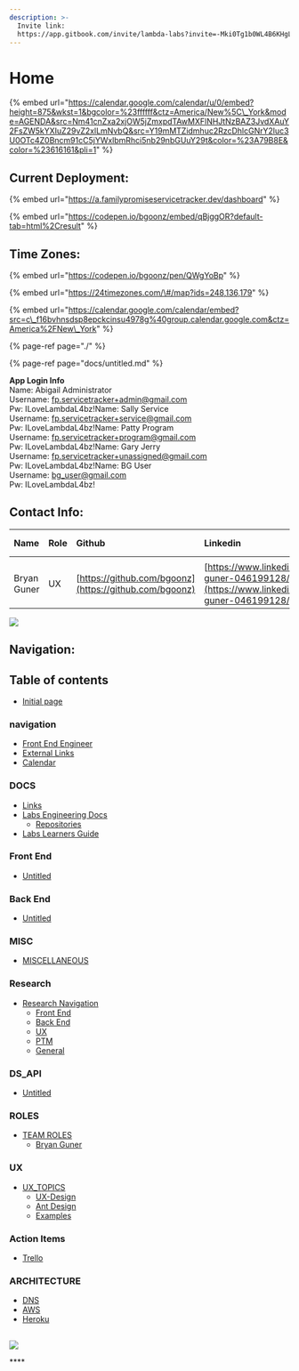 ```yaml
---
description: >-
  Invite link:
  https://app.gitbook.com/invite/lambda-labs?invite=-Mki0Tg1b0WL4B6KHgL5
---
```


# Home

{% embed url="https://calendar.google.com/calendar/u/0/embed?height=875&wkst=1&bgcolor=%23ffffff&ctz=America/New%5C\_York&mode=AGENDA&src=Nm41cnZxa2xjOW5jZmxpdTAwMXFlNHJtNzBAZ3JvdXAuY2FsZW5kYXIuZ29vZ2xlLmNvbQ&src=Y19mMTZidmhuc2RzcDhlcGNrY2luc3U0OTc4Z0Bncm91cC5jYWxlbmRhci5nb29nbGUuY29t&color=%23A79B8E&color=%23616161&pli=1" %}

## Current Deployment:

{% embed url="https://a.familypromiseservicetracker.dev/dashboard" %}

{% embed url="https://codepen.io/bgoonz/embed/qBjggOR?default-tab=html%2Cresult" %}

## Time Zones:

{% embed url="https://codepen.io/bgoonz/pen/QWgYoBp" %}



{% embed url="https://24timezones.com/\#/map?ids=248,136,179" %}







{% embed url="https://calendar.google.com/calendar/embed?src=c\_f16bvhnsdsp8epckcinsu4978g%40group.calendar.google.com&ctz=America%2FNew\_York" %}



{% page-ref page="./" %}





{% page-ref page="docs/untitled.md" %}

 **App Login Info**  
Name: Abigail Administrator  
Username: [fp.servicetracker+admin@gmail.com](mailto:fp.servicetracker+admin@gmail.com)  
Pw: ILoveLambdaL4bz!Name: Sally Service  
Username: [fp.servicetracker+service@gmail.com](mailto:fp.servicetracker+service@gmail.com)  
Pw: ILoveLambdaL4bz!Name: Patty Program  
Username: [fp.servicetracker+program@gmail.com](mailto:fp.servicetracker+program@gmail.com)  
Pw: ILoveLambdaL4bz!Name: Gary Jerry  
Username: [fp.servicetracker+unassigned@gmail.com](mailto:fp.servicetracker+unassigned@gmail.com)  
Pw: ILoveLambdaL4bz!Name: BG User  
Username: [bg\_user@gmail.com](mailto:bg_user@gmail.com)  
Pw: ILoveLambdaL4bz!





## 

## Contact Info:

| Name | Role | Github | Linkedin | Number | Time Zone |
| :--- | :--- | :--- | :--- | :--- | :--- |
|  |  |  |  |  |  |
| Bryan Guner | UX | [https://github.com/bgoonz](https://github.com/bgoonz) | [https://www.linkedin.com/in/bryan-guner-046199128/](https://www.linkedin.com/in/bryan-guner-046199128/) | 551-254-5505 | EST |





![](https://i.imgur.com/sQMgAxv.png)

## Navigation:

## Table of contents

* [Initial page](https://lambda-labs.gitbook.io/lambda-labs/README)

### navigation

* [Front End Engineer](https://lambda-labs.gitbook.io/lambda-labs/navigation/front-end-engineer)
* [External Links](https://lambda-labs.gitbook.io/lambda-labs/navigation/untitled-1)
* [Calendar](https://lambda-labs.gitbook.io/lambda-labs/navigation/calendar)

### DOCS

* [Links](https://lambda-labs.gitbook.io/lambda-labs/docs/untitled)
* [Labs Engineering Docs](https://lambda-labs.gitbook.io/lambda-labs/docs/labs-engineering-docs/README)
  * [Repositories](https://lambda-labs.gitbook.io/lambda-labs/docs/labs-engineering-docs/repositories)
* [Labs Learners Guide](https://lambda-labs.gitbook.io/lambda-labs/labs-learners-guide)

### Front End

* [Untitled](https://lambda-labs.gitbook.io/lambda-labs/front-end/untitled)

### Back End

* [Untitled](https://lambda-labs.gitbook.io/lambda-labs/back-end/untitled)

### MISC

* [MISCELLANEOUS](https://lambda-labs.gitbook.io/lambda-labs/misc/untitled)

### Research

* [Research Navigation](https://lambda-labs.gitbook.io/lambda-labs/research/untitled/README)
  * [Front End](https://lambda-labs.gitbook.io/lambda-labs/research/untitled/front-end)
  * [Back End](https://lambda-labs.gitbook.io/lambda-labs/research/untitled/back-end)
  * [UX](https://lambda-labs.gitbook.io/lambda-labs/research/untitled/ux)
  * [PTM](https://lambda-labs.gitbook.io/lambda-labs/research/untitled/ptm)
  * [General](https://lambda-labs.gitbook.io/lambda-labs/research/untitled/general)

### DS\_API

* [Untitled](https://lambda-labs.gitbook.io/lambda-labs/ds_api/untitled)

### ROLES

* [TEAM ROLES](https://lambda-labs.gitbook.io/lambda-labs/roles/untitled/README)
  * [Bryan Guner](https://lambda-labs.gitbook.io/lambda-labs/roles/untitled/bryan-guner)

### UX

* [UX\_TOPICS](https://lambda-labs.gitbook.io/lambda-labs/ux/untitled/README)
  * [UX-Design](https://lambda-labs.gitbook.io/lambda-labs/ux/untitled/ux-design)
  * [Ant Design](https://lambda-labs.gitbook.io/lambda-labs/ux/untitled/ant-design)
  * [Examples](https://lambda-labs.gitbook.io/lambda-labs/ux/untitled/examples)

### Action Items

* [Trello](https://lambda-labs.gitbook.io/lambda-labs/action-items/untitled)

### ARCHITECTURE

* [DNS](https://lambda-labs.gitbook.io/lambda-labs/architecture/dns)
* [AWS](https://lambda-labs.gitbook.io/lambda-labs/architecture/aws)
* [Heroku](https://lambda-labs.gitbook.io/lambda-labs/architecture/heroku)

## 

![](https://i.imgur.com/sQMgAxv.png)

\*\*\*\*

## 


